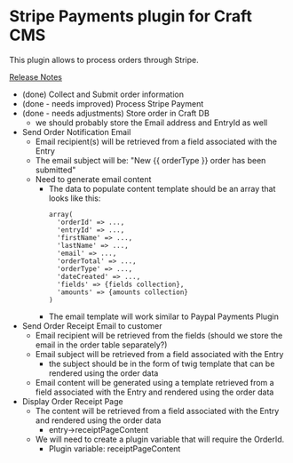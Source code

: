 # Stripe Payments plugin for Craft CMS

This plugin allows to process orders through Stripe.

[Release Notes](https://github.com/ohlincik/craft-plugins/tree/master/stripe-payments/docs/release-notes)

- (done) Collect and Submit order information
- (done - needs improved) Process Stripe Payment
- (done - needs adjustments) Store order in Craft DB
  - we should probably store the Email address and EntryId as well
- Send Order Notification Email
  - Email recipient(s) will be retrieved from a field associated with the Entry
  - The email subject will be: "New {{ orderType }} order has been submitted"
  - Need to generate email content
    - The data to populate content template should be an array that looks like this:
      ```
      array(
        'orderId' => ...,
        'entryId' => ...,
        'firstName' => ...,
        'lastName' => ...,
        'email' => ...,
        'orderTotal' => ...,
        'orderType' => ...,
        'dateCreated' => ...,
        'fields' => {fields collection},
        'amounts' => {amounts collection}
      )
      ```
    - The email template will work similar to Paypal Payments Plugin
- Send Order Receipt Email to customer
  - Email recipient will be retrieved from the fields (should we store the email in the order table separately?)
  - Email subject will be retrieved from a field associated with the Entry
    - the subject should be in the form of twig template that can be rendered using the order data
  - Email content will be generated using a template retrieved from a field associated with the Entry and rendered using the order data
- Display Order Receipt Page
  - The content will be retrieved from a field associated with the Entry and rendered using the order data
    - entry->receiptPageContent
  - We will need to create a plugin variable that will require the OrderId.
    - Plugin variable: receiptPageContent

